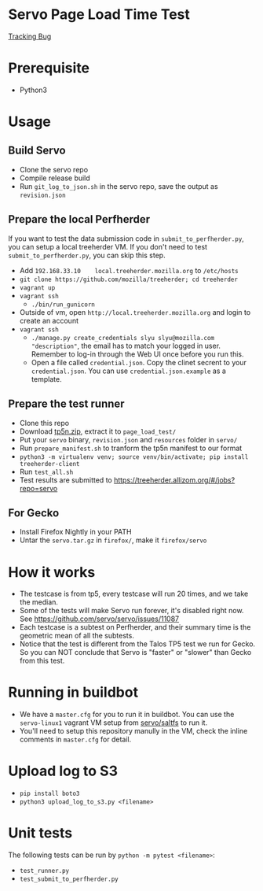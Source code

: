 Servo Page Load Time Test
==============

[Tracking Bug](https://github.com/servo/servo/issues/10452)

# Prerequisite

* Python3

# Usage
## Build Servo
* Clone the servo repo
* Compile release build
* Run `git_log_to_json.sh` in the servo repo, save the output as `revision.json`

## Prepare the local Perfherder

If you want to test the data submission code in `submit_to_perfherder.py`, you can setup a local treeherder VM. If you don't need to test `submit_to_perfherder.py`, you can skip this step.

* Add `192.168.33.10    local.treeherder.mozilla.org` to `/etc/hosts`
* `git clone https://github.com/mozilla/treeherder; cd treeherder`
* `vagrant up`
* `vagrant ssh`
  * `./bin/run_gunicorn`
* Outside of vm, open `http://local.treeherder.mozilla.org` and login to create an account
* `vagrant ssh`
  * `./manage.py create_credentials slyu slyu@mozilla.com "description"`, the email has to match your logged in user. Remember to log-in through the Web UI once before you run this.
  * Open a file called `credential.json`. Copy the clinet secrent to your `credential.json`. You can use `credential.json.example` as a template.


## Prepare the test runner

* Clone this repo
* Download [tp5n.zip](http://people.mozilla.org/~jmaher/taloszips/zips/tp5n.zip), extract it to `page_load_test/`
* Put your `servo` binary, `revision.json` and `resources` folder in `servo/`
* Run `prepare_manifest.sh` to tranform the tp5n manifest to our format
* `python3 -m virtualenv venv; source venv/bin/activate; pip install treeherder-client`
* Run `test_all.sh`
* Test results are submitted to https://treeherder.allizom.org/#/jobs?repo=servo

## For Gecko

* Install Firefox Nightly in your PATH
* Untar the `servo.tar.gz` in `firefox/`, make it `firefox/servo`

# How it works

* The testcase is from tp5, every testcase will run 20 times, and we take the median.
* Some of the tests will make Servo run forever, it's disabled right now. See https://github.com/servo/servo/issues/11087
* Each testcase is a subtest on Perfherder, and their summary time is the geometric mean of all the subtests.
* Notice that the test is different from the Talos TP5 test we run for Gecko. So you can NOT conclude that Servo is "faster" or "slower" than Gecko from this test.

# Running in buildbot

* We have a `master.cfg` for you to run it in buildbot. You can use the `servo-linux1` vagrant VM setup from [servo/saltfs](https://github.com/servo/saltfs) to run it.
* You'll need to setup this repository manully in the VM, check the inline comments in `master.cfg` for detail.

# Upload log to S3
* `pip install boto3`
* `python3 upload_log_to_s3.py <filename>`

# Unit tests

The following tests can be run by `python -m pytest <filename>`:

* `test_runner.py`
* `test_submit_to_perfherder.py`

